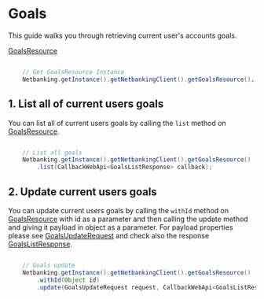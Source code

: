 # Goals

This guide walks you through retrieving current user's accounts goals.

[GoalsResource](../netbanking/src/main/java/cz/csas/netbanking/goals/GoalsResource.java)

```java

    // Get GoalsResource Instance
    Netbanking.getInstance().getNetbankingClient().getGoalsResource()...

```

## 1. List all of current users goals

You can list all of current users goals by calling the `list` method on [GoalsResource](../netbanking/src/main/java/cz/csas/netbanking/goals/GoalsResource.java). 

```java

    // List all goals
    Netbanking.getInstance().getNetbankingClient().getGoalsResource()
        .list(CallbackWebApi<GoalsListResponse> callback);

```

## 2. Update current users goals 

You can update current users goals by calling the `withId` method on [GoalsResource](../netbanking/src/main/java/cz/csas/netbanking/goals/GoalsResource.java) with id as a parameter and then calling the update method and giving it payload in object as a parameter. For payload properties please see [GoalsUpdateRequest](../netbanking/src/main/java/cz/csas/netbanking/goals/GoalsUpdateRequest.java) and check also the response [GoalsListResponse](../netbanking/src/main/java/cz/csas/netbanking/goals/GoalsListResponse.java).

```java

    // Goals update
    Netbanking.getInstance().getNetbankingClient().getGoalsResource()
        .withId(Object id)
        .update(GoalsUpdateRequest request, CallbackWebApi<GoalsListResponse> callback);

```